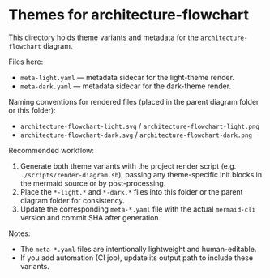 # Themes for architecture-flowchart

This directory holds theme variants and metadata for the `architecture-flowchart` diagram.

Files here:

- `meta-light.yaml` — metadata sidecar for the light-theme render.
- `meta-dark.yaml` — metadata sidecar for the dark-theme render.

Naming conventions for rendered files (placed in the parent diagram folder or this folder):

- `architecture-flowchart-light.svg` / `architecture-flowchart-light.png`
- `architecture-flowchart-dark.svg` / `architecture-flowchart-dark.png`

Recommended workflow:

1. Generate both theme variants with the project render script (e.g. `./scripts/render-diagram.sh`), passing any theme-specific init blocks in the mermaid source or by post-processing.
2. Place the `*-light.*` and `*-dark.*` files into this folder or the parent diagram folder for consistency.
3. Update the corresponding `meta-*.yaml` file with the actual `mermaid-cli` version and commit SHA after generation.

Notes:
- The `meta-*.yaml` files are intentionally lightweight and human-editable.
- If you add automation (CI job), update its output path to include these variants.
